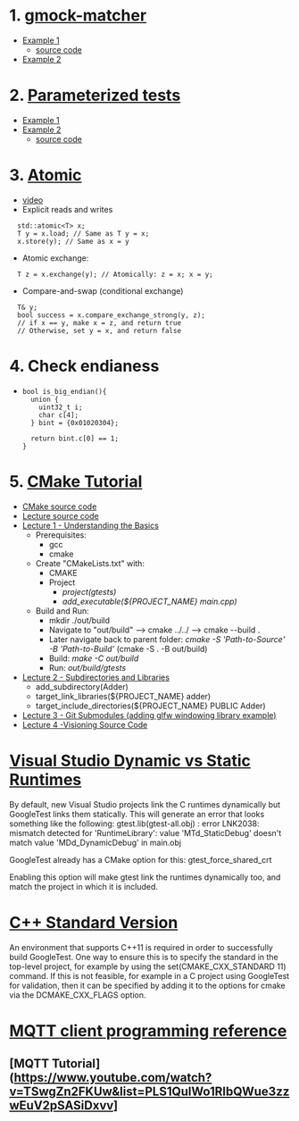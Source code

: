 # 1. [gmock-matcher](https://github.com/google/googletest/blob/master/googlemock/docs/cheat_sheet.md#defining-matchers)
  * [Example 1](https://stackoverflow.com/questions/55547923/google-mocktesting-a-certain-property-of-an-object)
    * [source code](https://github.com/davidzheng66/notes/blob/master/C%2B%2B/matcherTest.cpp)
  * [Example 2](https://stackoverflow.com/questions/23938233/gmock-matching-structures)
# 2. [Parameterized tests](https://github.com/google/googletest/blob/master/googletest/docs/advanced.md)
  * [Example 1](https://www.sandordargo.com/blog/2019/04/24/parameterized-testing-with-gtest)
  * [Example 2](https://stackoverflow.com/questions/8971572/how-to-test-multi-parameter-formula)
    * [source code](https://github.com/davidzheng66/notes/blob/master/C%2B%2B/parameterizedTest.cpp)
    
# 3. [Atomic](https://en.cppreference.com/w/cpp/atomic/atomic)
  * [video](https://www.youtube.com/watch?v=ZQFzMfHIxng)
  * Explicit reads and writes
  ```
    std::atomic<T> x;
    T y = x.load; // Same as T y = x;
    x.store(y); // Same as x = y
   ```
  * Atomic exchange:
  ```
    T z = x.exchange(y); // Atomically: z = x; x = y;
  ```
  * Compare-and-swap (conditional exchange)
  ```
    T& y;
    bool success = x.compare_exchange_strong(y, z);
    // if x == y, make x = z, and return true
    // Otherwise, set y = x, and return false
  ```  
# 4. Check endianess
* ```
  bool is_big_endian(){
    union {
      uint32_t i;
      char c[4];
    } bint = {0x01020304};
    
    return bint.c[0] == 1;
  }
  ```
# 5. [CMake Tutorial](https://cmake.org/cmake/help/latest/guide/tutorial/index.html)
* [CMake source code](https://github.com/Kitware/CMake)
* [Lecture source code](https://github.com/codetechandtutorials/OurLordAndSavior)
* [Lecture 1 - Understanding the Basics](https://www.youtube.com/watch?v=nlKcXPUJGwA&list=PLalVdRk2RC6o5GHu618ARWh0VO0bFlif4&index=1)
  * Prerequisites:
    * gcc
    * cmake
  * Create "CMakeLists.txt" with:
    * CMAKE
    * Project
      * _project(gtests)_
      * _add_executable(${PROJECT_NAME} main.cpp)_
  * Build and Run:
    * mkdir ./out/build
    * Navigate to "out/build" --> cmake ../../ --> cmake --build .
    * Later navigate back to parent folder: _cmake -S 'Path-to-Source' -B 'Path-to-Build'_ (cmake -S . -B out/build)
    * Build: _make -C out/build_
    * Run: _out/build/gtests_
* [Lecture 2 - Subdirectories and Libraries](https://www.youtube.com/watch?v=kEGQKzhciKc&list=PLalVdRk2RC6o5GHu618ARWh0VO0bFlif4&index=2)
  * add_subdirectory(Adder)
  * target_link_libraries(${PROJECT_NAME} adder)
  * target_include_directories(${PROJECT_NAME} PUBLIC Adder)
* [Lecture 3 - Git Submodules (adding glfw windowing library example)](https://www.youtube.com/watch?v=ED-WUk440qc&list=PLalVdRk2RC6o5GHu618ARWh0VO0bFlif4&index=3)
* [Lecture 4 -Visioning Source Code](https://www.youtube.com/watch?v=K3bx7NYSXVk&list=PLalVdRk2RC6o5GHu618ARWh0VO0bFlif4&index=4)

# [Visual Studio Dynamic vs Static Runtimes](https://github.com/google/googletest/blob/master/googletest/README.md#visual-studio-dynamic-vs-static-runtimes )
By default, new Visual Studio projects link the C runtimes dynamically but GoogleTest links them statically. This will generate an error that looks something like the following: gtest.lib(gtest-all.obj) : error LNK2038: mismatch detected for 'RuntimeLibrary': value 'MTd_StaticDebug' doesn't match value 'MDd_DynamicDebug' in main.obj

GoogleTest already has a CMake option for this: gtest_force_shared_crt

Enabling this option will make gtest link the runtimes dynamically too, and match the project in which it is included.

# [C++ Standard Version](https://github.com/google/googletest/blob/master/googletest/README.md#c-standard-version)
An environment that supports C++11 is required in order to successfully build GoogleTest. One way to ensure this is to specify the standard in the top-level project, for example by using the set(CMAKE_CXX_STANDARD 11) command. If this is not feasible, for example in a C project using GoogleTest for validation, then it can be specified by adding it to the options for cmake via the DCMAKE_CXX_FLAGS option.

# [MQTT client programming reference](https://www.ibm.com/docs/en/ibm-mq/7.5?topic=m2m-mqtt-client-programming-reference)
  ## [MQTT Tutorial](https://www.youtube.com/watch?v=TSwgZn2FKUw&list=PLS1QulWo1RIbQWue3zzwEuV2pSASiDxvv]
